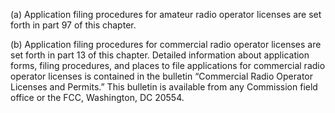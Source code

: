 (a) Application filing procedures for amateur radio operator licenses are set forth in part 97 of this chapter.

(b) Application filing procedures for commercial radio operator licenses are set forth in part 13 of this chapter. Detailed information about application forms, filing procedures, and places to file applications for commercial radio operator licenses is contained in the bulletin “Commercial Radio Operator Licenses and Permits.” This bulletin is available from any Commission field office or the FCC, Washington, DC 20554.


